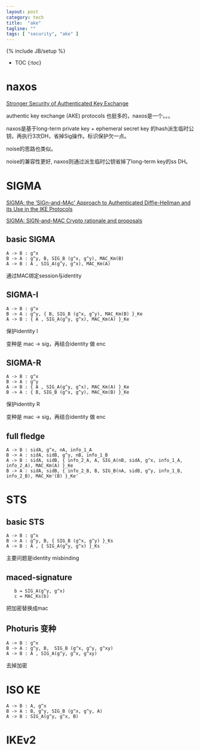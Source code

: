 ```yaml
---
layout: post
category: tech
title:  "ake"
tagline: ""
tags: [ "security", "ake" ] 
---
```

{% include JB/setup %}

* TOC
{:toc}

# naxos

[Stronger Security of Authenticated Key Exchange](https://www.microsoft.com/en-us/research/wp-content/uploads/2016/02/strongake-submitted.pdf)

authentic key exchange (AKE) protocols 也挺多的，naxos是一个。。。

naxos是基于long-term private key + ephemeral secret key 的hash派生临时公钥，再执行3次DH，省掉Sig操作。标识保护欠一点。

noise的思路也类似。

noise的兼容性更好, naxos则通过派生临时公钥省掉了long-term key的ss DH。

# SIGMA 

[SIGMA: the ‘SIGn-and-MAc’ Approach to Authenticated Diffie-Hellman and its Use in the IKE Protocols](https://webee.technion.ac.il/~hugo/sigma-pdf.pdf)

[SIGMA: SIGN-and-MAC Crypto rationale and proposals](https://www.ietf.org/proceedings/52/slides/ipsec-9.pdf)

## basic SIGMA

    A -> B : g^x
    B -> A : g^y, B, SIG_B (g^x, g^y), MAC_Km(B)
    A -> B : A , SIG_A(g^y, g^x), MAC_Km(A)

通过MAC绑定session与identity

## SIGMA-I

    A -> B : g^x
    B -> A : g^y, { B, SIG_B (g^x, g^y), MAC_Km(B) }_Ke
    A -> B : { A , SIG_A(g^y, g^x), MAC_Km(A) }_Ke

保护identity I

变种是 mac -> sig，再结合identity 做 enc

## SIGMA-R

    A -> B : g^x
    B -> A : g^y 
    A -> B : { A , SIG_A(g^y, g^x), MAC_Km(A) }_Ke
    B -> A : { B, SIG_B (g^x, g^y), MAC_Km(B) }_Ke

保护identity R

变种是 mac -> sig，再结合identity 做 enc

##  full fledge 

    A -> B : sidA, g^x, nA, info_1_A
    B -> A : sidA, sidB, g^y, nB, info_1_B
    A -> B : sidA, sidB, { info_2_A, A, SIG_A(nB, sidA, g^x, info_1_A, info_2_A), MAC_Km(A) }_Ke
    B -> A : sidA, sidB, { info_2_B, B, SIG_B(nA, sidB, g^y, info_1_B, info_2_B), MAC_Km'(B) }_Ke'

# STS

## basic STS

    A -> B : g^x
    B -> A : g^y, B, { SIG_B (g^x, g^y) }_Ks
    A -> B : A , { SIG_A(g^y, g^x) }_Ks

主要问题是identity misbinding

## maced-signature

       b = SIG_A(g^y, g^x)
       c = MAC_Ks(b)

把加密替换成mac

## Photuris 变种

    A -> B : g^x
    B -> A : g^y, B,  SIG_B (g^x, g^y, g^xy) 
    A -> B : A , SIG_A(g^y, g^x, g^xy)

去掉加密

# ISO KE

    A -> B : A, g^x
    B -> A : B, g^y, SIG_B (g^x, g^y, A) 
    A -> B : SIG_A(g^y, g^x, B)

# IKEv2
